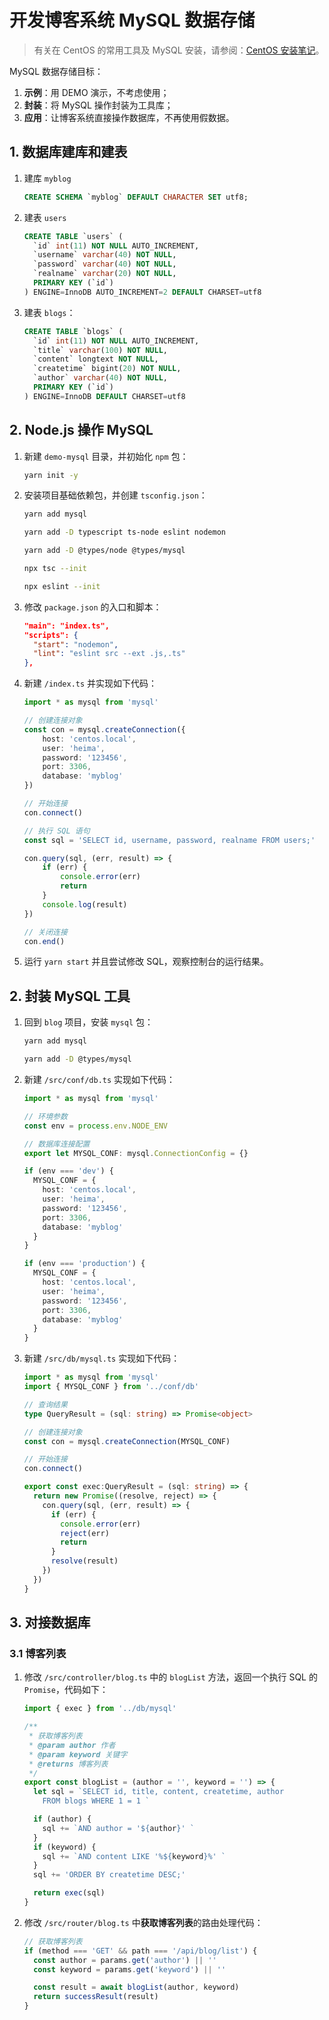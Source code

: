 # 开发博客系统 MySQL 数据存储

> 有关在 CentOS 的常用工具及 MySQL 安装，请参阅：[CentOS 安装笔记](./centos.md)。

MySQL 数据存储目标：

1. **示例**：用 DEMO 演示，不考虑使用；
2. **封装**：将 MySQL 操作封装为工具库；
3. **应用**：让博客系统直接操作数据库，不再使用假数据。

## 1. 数据库建库和建表

1. 建库 `myblog`

   ```sql
   CREATE SCHEMA `myblog` DEFAULT CHARACTER SET utf8;
   ```

2. 建表 `users`

   ```sql
   CREATE TABLE `users` (
     `id` int(11) NOT NULL AUTO_INCREMENT,
     `username` varchar(40) NOT NULL,
     `password` varchar(40) NOT NULL,
     `realname` varchar(20) NOT NULL,
     PRIMARY KEY (`id`)
   ) ENGINE=InnoDB AUTO_INCREMENT=2 DEFAULT CHARSET=utf8
   ```

3. 建表 `blogs`：

   ```sql
   CREATE TABLE `blogs` (
     `id` int(11) NOT NULL AUTO_INCREMENT,
     `title` varchar(100) NOT NULL,
     `content` longtext NOT NULL,
     `createtime` bigint(20) NOT NULL,
     `author` varchar(40) NOT NULL,
     PRIMARY KEY (`id`)
   ) ENGINE=InnoDB DEFAULT CHARSET=utf8
   ```

## 2. Node.js 操作 MySQL

1. 新建 `demo-mysql` 目录，并初始化 `npm` 包：

   ```bash
   yarn init -y
   ```

2. 安装项目基础依赖包，并创建 `tsconfig.json`：

   ```bash
   yarn add mysql

   yarn add -D typescript ts-node eslint nodemon

   yarn add -D @types/node @types/mysql

   npx tsc --init

   npx eslint --init
   ```

3. 修改 `package.json` 的入口和脚本：

   ```json
   "main": "index.ts",
   "scripts": {
     "start": "nodemon",
     "lint": "eslint src --ext .js,.ts"
   },
   ```

4. 新建 `/index.ts` 并实现如下代码：

   ```ts
   import * as mysql from 'mysql'

   // 创建连接对象
   const con = mysql.createConnection({
       host: 'centos.local',
       user: 'heima',
       password: '123456',
       port: 3306,
       database: 'myblog'
   })

   // 开始连接
   con.connect()

   // 执行 SQL 语句
   const sql = 'SELECT id, username, password, realname FROM users;'

   con.query(sql, (err, result) => {
       if (err) {
           console.error(err)
           return
       }
       console.log(result)
   })

   // 关闭连接
   con.end()
   ```

5. 运行 `yarn start` 并且尝试修改 SQL，观察控制台的运行结果。

## 2. 封装 MySQL 工具

1. 回到 `blog` 项目，安装 `mysql` 包：

   ```bash
   yarn add mysql

   yarn add -D @types/mysql
   ```

2. 新建 `/src/conf/db.ts` 实现如下代码：

   ```ts
   import * as mysql from 'mysql'

   // 环境参数
   const env = process.env.NODE_ENV

   // 数据库连接配置
   export let MYSQL_CONF: mysql.ConnectionConfig = {}

   if (env === 'dev') {
     MYSQL_CONF = {
       host: 'centos.local',
       user: 'heima',
       password: '123456',
       port: 3306,
       database: 'myblog'
     }
   }

   if (env === 'production') {
     MYSQL_CONF = {
       host: 'centos.local',
       user: 'heima',
       password: '123456',
       port: 3306,
       database: 'myblog'
     }
   }
   ```

3. 新建 `/src/db/mysql.ts` 实现如下代码：

   ```ts
   import * as mysql from 'mysql'
   import { MYSQL_CONF } from '../conf/db'

   // 查询结果
   type QueryResult = (sql: string) => Promise<object>

   // 创建连接对象
   const con = mysql.createConnection(MYSQL_CONF)

   // 开始连接
   con.connect()

   export const exec:QueryResult = (sql: string) => {
     return new Promise((resolve, reject) => {
       con.query(sql, (err, result) => {
         if (err) {
           console.error(err)
           reject(err)
           return
         }
         resolve(result)
       })
     })
   }
   ```

## 3. 对接数据库

### 3.1 博客列表

1. 修改 `/src/controller/blog.ts` 中的 `blogList` 方法，返回一个执行 SQL 的 `Promise`，代码如下：

   ```ts
   import { exec } from '../db/mysql'

   /**
    * 获取博客列表
    * @param author 作者
    * @param keyword 关键字
    * @returns 博客列表
    */
   export const blogList = (author = '', keyword = '') => {
     let sql = `SELECT id, title, content, createtime, author
       FROM blogs WHERE 1 = 1 `

     if (author) {
       sql += `AND author = '${author}' `
     }
     if (keyword) {
       sql += `AND content LIKE '%${keyword}%' `
     }
     sql += 'ORDER BY createtime DESC;'

     return exec(sql)
   }
   ```

2. 修改 `/src/router/blog.ts` 中**获取博客列表**的路由处理代码：

   ```ts
   // 获取博客列表
   if (method === 'GET' && path === '/api/blog/list') {
     const author = params.get('author') || ''
     const keyword = params.get('keyword') || ''

     const result = await blogList(author, keyword)
     return successResult(result)
   }
   ```

